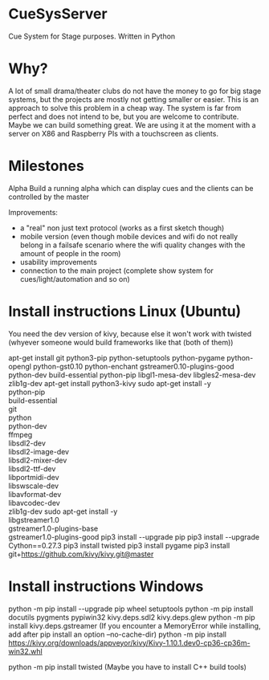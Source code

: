 # CueSysServer
Cue System for Stage purposes. Written in Python

# Why?
A lot of small drama/theater clubs do not have the money to go for big stage systems, but the projects are mostly not getting smaller or easier. This is an approach to solve this problem in a cheap way. The system is far from perfect and does not intend to be, but you are welcome to contribute. Maybe we can build something great. We are using it at the moment with a server on X86 and Raspberry PIs with a touchscreen as clients.

# Milestones

Alpha
Build a running alpha which can display cues and the clients can be controlled by the master

Improvements:
- a "real" non just text protocol (works as a first sketch though)
- mobile version (even though mobile devices and wifi do not really belong in a failsafe scenario where the wifi quality changes with the amount of people in the room)
- usability improvements
- connection to the main project (complete show system for cues/light/automation and so on)


# Install instructions Linux (Ubuntu)

You need the dev version of kivy, because else it won't work with twisted (whyever someone would build frameworks like that (both of them))

apt-get install  git python3-pip python-setuptools python-pygame python-opengl   python-gst0.10 python-enchant gstreamer0.10-plugins-good python-dev   build-essential python-pip libgl1-mesa-dev libgles2-mesa-dev zlib1g-dev
apt-get install python3-kivy
sudo apt-get install -y \
    python-pip \
    build-essential \
    git \
    python \
    python-dev \
    ffmpeg \
    libsdl2-dev \
    libsdl2-image-dev \
    libsdl2-mixer-dev \
    libsdl2-ttf-dev \
    libportmidi-dev \
    libswscale-dev \
    libavformat-dev \
    libavcodec-dev \
    zlib1g-dev
sudo apt-get install -y \
    libgstreamer1.0 \
    gstreamer1.0-plugins-base \
    gstreamer1.0-plugins-good
pip3 install --upgrade pip
pip3 install --upgrade Cython==0.27.3
pip3 install twisted
pip3 install pygame
pip3 install git+https://github.com/kivy/kivy.git@master

# Install instructions Windows


python -m pip install --upgrade pip wheel setuptools
python -m pip install docutils pygments pypiwin32 kivy.deps.sdl2 kivy.deps.glew
python -m pip install kivy.deps.gstreamer (If you encounter a MemoryError while installing, add after pip install an option –no-cache-dir)
python -m pip install https://kivy.org/downloads/appveyor/kivy/Kivy-1.10.1.dev0-cp36-cp36m-win32.whl

python -m pip install twisted (Maybe you have to install C++ build tools)

